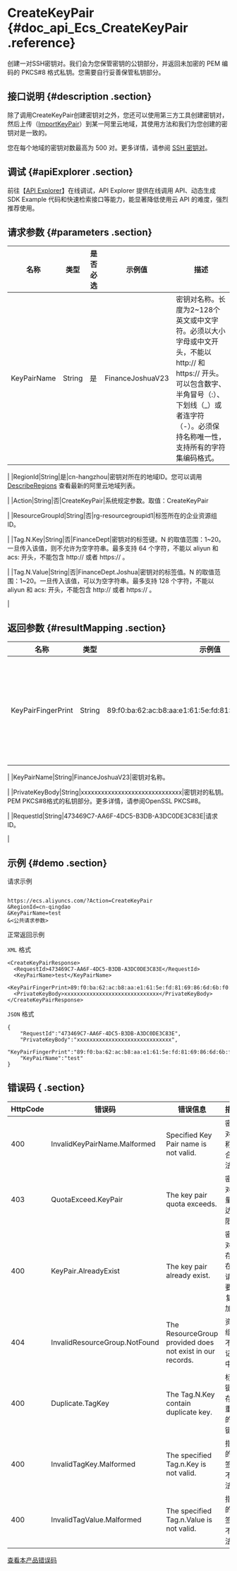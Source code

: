 # CreateKeyPair {#doc_api_Ecs_CreateKeyPair .reference}

创建一对SSH密钥对。我们会为您保管密钥的公钥部分，并返回未加密的 PEM 编码的 PKCS\#8 格式私钥。您需要自行妥善保管私钥部分。

## 接口说明 {#description .section}

除了调用CreateKeyPair创建密钥对之外，您还可以使用第三方工具创建密钥对，然后上传（[ImportKeyPair](~~25542~~)）到某一阿里云地域，其使用方法和我们为您创建的密钥对是一致的。

您在每个地域的密钥对数最高为 500 对。更多详情，请参阅 [SSH 密钥对](~~51792~~)。

## 调试 {#apiExplorer .section}

前往【[API Explorer](https://api.aliyun.com/#product=Ecs&api=CreateKeyPair)】在线调试，API Explorer 提供在线调用 API、动态生成 SDK Example 代码和快速检索接口等能力，能显著降低使用云 API 的难度，强烈推荐使用。

## 请求参数 {#parameters .section}

|名称|类型|是否必选|示例值|描述|
|--|--|----|---|--|
|KeyPairName|String|是|FinanceJoshuaV23|密钥对名称。长度为2~128个英文或中文字符。必须以大小字母或中文开头，不能以 http:// 和 https:// 开头。可以包含数字、半角冒号（:）、下划线（\_）或者连字符（-）。必须保持名称唯一性，支持所有的字符集编码格式。

 |
|RegionId|String|是|cn-hangzhou|密钥对所在的地域ID。您可以调用 [DescribeRegions](~~25609~~) 查看最新的阿里云地域列表。

 |
|Action|String|否|CreateKeyPair|系统规定参数。取值：CreateKeyPair

 |
|ResourceGroupId|String|否|rg-resourcegroupid1|标签所在的企业资源组 ID。

 |
|Tag.N.Key|String|否|FinanceDept|密钥对的标签键。N 的取值范围：1~20。一旦传入该值，则不允许为空字符串。最多支持 64 个字符，不能以 aliyun 和 acs: 开头，不能包含 http:// 或者 https:// 。

 |
|Tag.N.Value|String|否|FinanceDept.Joshua|密钥对的标签值。N 的取值范围：1~20。一旦传入该值，可以为空字符串。最多支持 128 个字符，不能以 aliyun 和 acs: 开头，不能包含 http:// 或者 https:// 。

 |

## 返回参数 {#resultMapping .section}

|名称|类型|示例值|描述|
|--|--|---|--|
|KeyPairFingerPrint|String|89:f0:ba:62:ac:b8:aa:e1:61:5e:fd:81:69:86:6d:6b:f0:c0:5a:d7|密钥对的指纹。根据RFC4716定义的公钥指纹格式，采用MD5信息摘要算法。更多详情，请参阅 [RFC4716](https://tools.ietf.org/html/rfc4716)。

 |
|KeyPairName|String|FinanceJoshuaV23|密钥对名称。

 |
|PrivateKeyBody|String|xxxxxxxxxxxxxxxxxxxxxxxxxxxxxx|密钥对的私钥。PEM PKCS\#8格式的私钥部分。更多详情，请参阅OpenSSL PKCS\#8。

 |
|RequestId|String|473469C7-AA6F-4DC5-B3DB-A3DC0DE3C83E|请求 ID。

 |

## 示例 {#demo .section}

请求示例

``` {#request_demo}

https://ecs.aliyuncs.com/?Action=CreateKeyPair
&RegionId=cn-qingdao
&KeyPairName=test
&<公共请求参数>

```

正常返回示例

`XML` 格式

``` {#xml_return_success_demo}
<CreateKeyPairResponse>
  <RequestId>473469C7-AA6F-4DC5-B3DB-A3DC0DE3C83E</RequestId>
  <KeyPairName>test</KeyPairName>
  <KeyPairFingerPrint>89:f0:ba:62:ac:b8:aa:e1:61:5e:fd:81:69:86:6d:6b:f0:c0:5a:d7</KeyPairFingerPrint>
  <PrivateKeyBody>xxxxxxxxxxxxxxxxxxxxxxxxxxxxxx</PrivateKeyBody>
</CreateKeyPairResponse>

```

`JSON` 格式

``` {#json_return_success_demo}
{
	"RequestId":"473469C7-AA6F-4DC5-B3DB-A3DC0DE3C83E",
	"PrivateKeyBody":"xxxxxxxxxxxxxxxxxxxxxxxxxxxxxx",
	"KeyPairFingerPrint":"89:f0:ba:62:ac:b8:aa:e1:61:5e:fd:81:69:86:6d:6b:f0:c0:5a:d7",
	"KeyPairName":"test"
}
```

## 错误码 { .section}

|HttpCode|错误码|错误信息|描述|
|--------|---|----|--|
|400|InvalidKeyPairName.Malformed|Specified Key Pair name is not valid.|密钥对名称不合法,|
|403|QuotaExceed.KeyPair|The key pair quota exceeds.|密钥对数量已达上限,|
|400|KeyPair.AlreadyExist|The key pair already exist.|密钥对已存在，请不要重复添加。|
|404|InvalidResourceGroup.NotFound|The ResourceGroup provided does not exist in our records.|资源组并不在记录中。|
|400|Duplicate.TagKey|The Tag.N.Key contain duplicate key.|标签键中存在重复的键。|
|400|InvalidTagKey.Malformed|The specified Tag.n.Key is not valid.|指定的标签键不合法。|
|400|InvalidTagValue.Malformed|The specified Tag.n.Value is not valid.|指定的标签值不合法。|

[查看本产品错误码](https://error-center.aliyun.com/status/product/Ecs)

